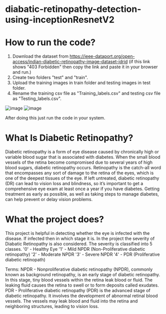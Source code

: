 # diabatic-retinopathy-detection-using-inceptionResnetV2
# How to run the code?
1. Download the dataset from https://ieee-dataport.org/open-access/indian-diabetic-retinopathy-image-dataset-idrid (if this link shows "403 Forbidden" then copy the link and paste it in your browser and run.)
2. Create two folders "test" and "train".
3. Upload the training images in train folder and testing images in test folder.
4. Rename the training csv file as "Training_labels.csv" and testing csv file as "Testing_labels.csv".

![image](https://github.com/anshultomar07/diabatic-retinopathy-detection-using-inceptionResnetV2/assets/108689719/b56bfc89-fbe1-4228-be9d-a0e4f6590da1)
![image](https://github.com/anshultomar07/diabatic-retinopathy-detection-using-inceptionResnetV2/assets/108689719/1e920012-77ac-4a22-9c95-adc589d63cfb)

After doing this just run the code in your system.

# What Is Diabetic Retinopathy?
Diabetic retinopathy is a form of eye disease caused by chronically high or variable blood sugar that is associated with diabetes. When the small blood vessels of the retina become compromised due to several years of high blood sugars, diabetic retinopathy occurs. Retinopathy is the catch-all word that encompasses any sort of damage to the retina of the eyes, which is one of the deepest tissues of the eye.
If left untreated, diabetic retinopathy (DR) can lead to vision loss and blindness, so it’s important to get a comprehensive eye exam at least once a year if you have diabetes. Getting treatment as early as possible, as well as taking steps to manage diabetes, can help prevent or delay vision problems.

# What the project does?
This project is helpful in detecting whether the eye is infected with the disease. If infected then in which stage it is.
In the project the severity of Diabatic Retinopathy is also considered. The severity is classified into 5 classes.
'0' - Healthy Eye
'1' - Mild  NPDR (Non-Proliferative diabetic retinopathy)
'2' - Moderate NPDR
'3' - Severe NPDR
'4' - PDR (Proliferative diabetic retinopath)

Terms:
NPDR - Nonproliferative diabetic retinopathy (NPDR), commonly known as background retinopathy, is an early stage of diabetic retinopathy. In this stage, tiny blood vessels within the retina leak blood or fluid. The leaking fluid causes the retina to swell or to form deposits called exudates.
PDR - Proliferative diabetic retinopathy (PDR) is the advanced stage of diabetic retinopathy. It involves the development of abnormal retinal blood vessels. The vessels may leak blood and fluid into the retina and neighboring structures, leading to vision loss.
